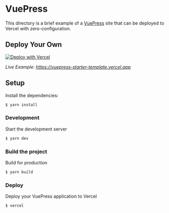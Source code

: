 # VuePress

This directory is a brief example of a [VuePress](https://vuepress.vuejs.org/) site that can be deployed to Vercel with zero-configuration.

## Deploy Your Own

[![Deploy with Vercel](https://vercel.com/button)](https://vercel.com/new/clone?repository-url=https://github.com/vercel/examples/tree/main/framework-boilerplates/vuepress&template=vuepress)

_Live Example: https://vuepress-starter-template.vercel.app_

## Setup

Install the dependencies:

```bash
$ yarn install
```

### Development

Start the development server

```bash
$ yarn dev
```

### Build the project

Build for production

```bash
$ yarn build
```

### Deploy

Deploy your VuePress application to Vercel

```bash
$ vercel
```
